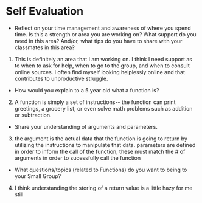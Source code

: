 # Self Evaluation

- Reflect on your time management and awareness of where you spend time. Is this a strength or area you are working on? What support do you need in this area? And/or, what tips do you have to share with your classmates in this area?

1. This is definitely an area that I am working on. I think I need support as to when to ask for help, when to go to the group, and when to consult online sources. I often find myself looking helplessly online and that contributes to unproductive struggle.

- How would you explain to a 5 year old what a function is?

2. A function is simply a set of instructions-- the function can print greetings, a grocery list, or even solve math problems such as addition or subtraction.

- Share your understanding of arguments and parameters.

3. the argument is the actual data that the function is going to return by utilizing the instructions to manipulate that data. parameters are defined in order to inform the call of the function, these must match the # of arguments in order to sucessfully call the function

- What questions/topics (related to Functions) do you want to being to your Small Group?

4. I think understanding the storing of a return value is a little hazy for me still
